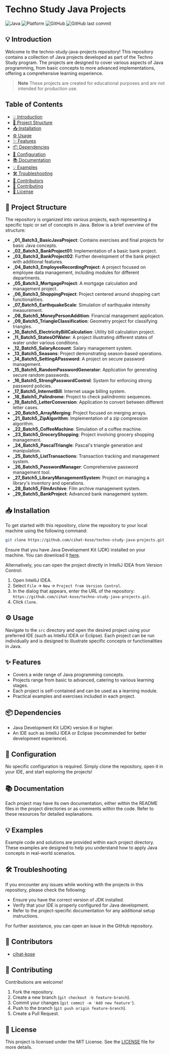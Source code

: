 # Techno Study Java Projects

![Java](https://img.shields.io/badge/Java-ED8B00?style=for-the-badge&logo=java&logoColor=white)
![Platform](https://img.shields.io/badge/platform-JVM-blue?style=for-the-badge)
![GitHub](https://img.shields.io/github/license/cihat-kose/techno-study-java-projects?style=for-the-badge)
![GitHub last commit](https://img.shields.io/github/last-commit/cihat-kose/techno-study-java-projects?style=for-the-badge)

## 💡 Introduction
Welcome to the techno-study-java-projects repository! This repository contains a collection of Java projects developed as part of the Techno Study program. The projects are designed to cover various aspects of Java programming, from basic concepts to more advanced implementations, offering a comprehensive learning experience.

> **Note**
> These projects are created for educational purposes and are not intended for production use.

## Table of Contents
- [💡 Introduction](#💡-introduction)
- [📂 Project Structure](#📂-project-structure)
- [📥 Installation](#📥-installation)
- [⚙️ Usage](#⚙️-usage)
- [✨ Features](#✨-features)
- [📦 Dependencies](#📦-dependencies)
- [🔧 Configuration](#🔧-configuration)
- [📚 Documentation](#📚-documentation)
- [💡 Examples](#💡-examples)
- [🛠️ Troubleshooting](#🛠️-troubleshooting)
- [👥 Contributors](#👥-contributors)
- [🤝 Contributing](#🤝-contributing)
- [📜 License](#📜-license)

## 📂 Project Structure
The repository is organized into various projects, each representing a specific topic or set of concepts in Java. Below is a brief overview of the structure:

- **_01_Batch3_BasicJavaProject**: Contains exercises and final projects for basic Java concepts.
- **_02_Batch3_BankProject01**: Implementation of a basic bank project.
- **_03_Batch3_BankProject02**: Further development of the bank project with additional features.
- **_04_Batch3_EmployeeRecordingProject**: A project focused on employee data management, including modules for different departments.
- **_05_Batch3_MortgageProject**: A mortgage calculation and management project.
- **_06_Batch3_ShoppingProject**: Project centered around shopping cart functionalities.
- **_07_Batch5_EarthquakeScale**: Simulation of earthquake intensity measurement.
- **_08_Batch5_MoneyPersonAddition**: Financial management application.
- **_09_Batch5_TriangleClassification**: Geometry project for classifying triangles.
- **_10_Batch5_ElectricityBillCalculation**: Utility bill calculation project.
- **_11_Batch5_StatesOfWater**: A project illustrating different states of water under various conditions.
- **_12_Batch5_SalaryAccount**: Salary management system.
- **_13_Batch5_Seasons**: Project demonstrating season-based operations.
- **_14_Batch5_SettingAPassword**: A project on secure password management.
- **_15_Batch5_RandomPasswordGenerator**: Application for generating secure random passwords.
- **_16_Batch5_StrongPasswordControl**: System for enforcing strong password policies.
- **_17_Batch5_InternetBill**: Internet usage billing system.
- **_18_Batch5_Palindrome**: Project to check palindromic sequences.
- **_19_Batch5_LetterConversion**: Application to convert between different letter cases.
- **_20_Batch5_ArrayMerging**: Project focused on merging arrays.
- **_21_Batch5_ZipAlgorithm**: Implementation of a zip compression algorithm.
- **_22_Batch5_CoffeeMachine**: Simulation of a coffee machine.
- **_23_Batch5_GroceryShopping**: Project involving grocery shopping management.
- **_24_Batch5_PascalTriangle**: Pascal's triangle generation and manipulation.
- **_25_Batch5_ListTransactions**: Transaction tracking and management system.
- **_26_Batch5_PasswordManager**: Comprehensive password management tool.
- **_27_Batch5_LibraryManagementSystem**: Project on managing a library's inventory and operations.
- **_28_Batch5_FilmArchive**: Film archive management system.
- **_29_Batch5_BankProject**: Advanced bank management system.

## 📥 Installation
To get started with this repository, clone the repository to your local machine using the following command:

```bash
git clone https://github.com/cihat-kose/techno-study-java-projects.git
```

Ensure that you have Java Development Kit (JDK) installed on your machine. You can download it [here](https://www.oracle.com/java/technologies/javase-downloads.html).

Alternatively, you can open the project directly in IntelliJ IDEA from Version Control:
1. Open IntelliJ IDEA.
2. Select `File` -> `New` -> `Project from Version Control`.
3. In the dialog that appears, enter the URL of the repository: `https://github.com/cihat-kose/techno-study-java-projects.git`.
4. Click `Clone`.

## ⚙️ Usage
Navigate to the `src` directory and open the desired project using your preferred IDE (such as IntelliJ IDEA or Eclipse). Each project can be run individually and is designed to illustrate specific concepts or functionalities in Java.

## ✨ Features
- Covers a wide range of Java programming concepts.
- Projects range from basic to advanced, catering to various learning stages.
- Each project is self-contained and can be used as a learning module.
- Practical examples and exercises included in each project.

## 📦 Dependencies
- Java Development Kit (JDK) version 8 or higher.
- An IDE such as IntelliJ IDEA or Eclipse (recommended for better development experience).

## 🔧 Configuration
No specific configuration is required. Simply clone the repository, open it in your IDE, and start exploring the projects!

## 📚 Documentation
Each project may have its own documentation, either within the README files in the project directories or as comments within the code. Refer to these resources for detailed explanations.

## 💡 Examples
Example code and solutions are provided within each project directory. These examples are designed to help you understand how to apply Java concepts in real-world scenarios.

## 🛠️ Troubleshooting
If you encounter any issues while working with the projects in this repository, please check the following:
- Ensure you have the correct version of JDK installed.
- Verify that your IDE is properly configured for Java development.
- Refer to the project-specific documentation for any additional setup instructions.

For further assistance, you can open an issue in the GitHub repository.

## 👥 Contributors
- [cihat-kose](https://github.com/cihat-kose)

## 🤝 Contributing
Contributions are welcome!
1. Fork the repository.
2. Create a new branch (`git checkout -b feature-branch`).
3. Commit your changes (`git commit -m 'Add new feature'`).
4. Push to the branch (`git push origin feature-branch`).
5. Create a Pull Request.

## 📜 License
This project is licensed under the MIT License. See the [LICENSE](LICENSE) file for more details.
